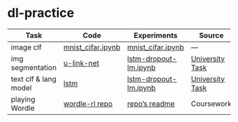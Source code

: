 # dl-practice

| Task                  | Code                                                         | Experiments                                                  | Source                                                       |
| --------------------- | ------------------------------------------------------------ | ------------------------------------------------------------ | ------------------------------------------------------------ |
| image clf             | [mnist_cifar.ipynb](https://github.com/voorhs/dl-practice/blob/main/conv-net/mnist_cifar.ipynb) | [mnist_cifar.ipynb](https://github.com/voorhs/dl-practice/blob/main/conv-net/mnist_cifar.ipynb) | —                                                            |
| img segmentation      | [u-link-net](https://github.com/voorhs/dl-practice/blob/main/u-link-net) | [lstm-dropout-lm.ipynb](https://github.com/voorhs/dl-practice/blob/main/u-link-net/segmentation.ipynb) | [University Task](https://github.com/mmp-practicum-team/mmp_practicum_spring_2023/blob/main/Tasks/Task%2002/task_02.ipynb) |
| text clf & lang model | [lstm](https://github.com/voorhs/dl-practice/blob/main/lstm) | [lstm-dropout-lm.ipynb](https://github.com/voorhs/dl-practice/blob/main/lstm/lstm-dropout-lm.ipynb) | [University Task](https://github.com/mmp-practicum-team/mmp_practicum_spring_2023/blob/main/Tasks/Task%2003/task_03.ipynb) |
| playing Wordle        | [wordle-rl repo](https://github.com/voorhs/wordle-rl)        | [repo’s readme](https://github.com/voorhs/wordle-rl/blob/main/README.md) | Coursework                                                   |

